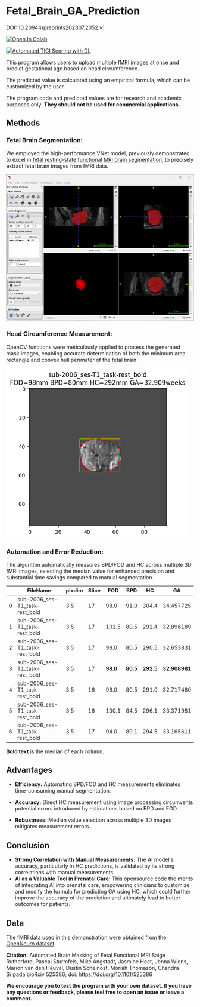 # Fetal_Brain_GA_Prediction

DOI: [10.20944/preprints202307.2052.v1](http://dx.doi.org/10.20944/preprints202307.2052.v1)

<a href="https://colab.research.google.com/github/Achillesy/Fetal_Brain_GA_Prediction/blob/master/fmri_ga_predict.ipynb" target="_blank"><img src="https://colab.research.google.com/assets/colab-badge.svg" alt="Open In Colab"/></a>

[![Automated TICI Scoring with DL](https://img.youtube.com/vi/5RD2rPE_HwE/0.jpg)](https://www.youtube.com/watch?v=5RD2rPE_HwE)

This program allows users to upload multiple fMRI images at once and predict gestational age based on head circumference.

The predicted value is calculated using an empirical formula, which can be customized by the user.

The program code and predicted values are for research and academic purposes only. **They should not be used for commercial applications.**

## Methods

### Fetal Brain Segmentation: 

We employed the high-performance VNet model, previously demonstrated to excel in [fetal resting-state functional MRI brain segmentation](https://arxiv.org/abs/2311.10844), to precisely extract fetal brain images from fMRI data.

![maks_result](images/2013_ses_T1.gif)

### Head Circumference Measurement: 

OpenCV functions were meticulously applied to process the generated mask images, enabling accurate determination of both the minimum area rectangle and convex hull perimeter of the fetal brain.

![hc_result_3](images/sub-2006_T1_3.png)

### Automation and Error Reduction: 

The algorithm automatically measures BPD/FOD and HC across multiple 3D fMRI images, selecting the median value for enhanced precision and substantial time savings compared to manual segmentation.

|| FileName | pixdim	| Slice	| FOD	| BPD	| HC  | GA  |
| --- | ---      | ---    | ---   | --- | --- | --- | --- |
| 0 |	sub-2006_ses-T1_task-rest_bold	| 3.5	| 17	| 98.0	| 91.0	| 304.4	| 34.457725 |
| 1	| sub-2006_ses-T1_task-rest_bold	| 3.5	| 17	| 101.5	| 80.5	| 292.4	| 32.896189 |
| 2	| sub-2006_ses-T1_task-rest_bold	| 3.5	| 17	| 98.0	| 80.5	| 290.5	| 32.653831 |
| 3	| sub-2006_ses-T1_task-rest_bold	| 3.5	| 17	| **98.0**	| **80.5**	| **292.5**	| **32.908981** |
| 4	| sub-2006_ses-T1_task-rest_bold	| 3.5	| 16	| 98.0	| 80.5	| 291.0	| 32.717480 |
| 5	| sub-2006_ses-T1_task-rest_bold	| 3.5	| 16	| 100.1	| 84.5	| 296.1	| 33.371981 |
| 6	| sub-2006_ses-T1_task-rest_bold	| 3.5	| 17	| 94.0	| 89.1	| 294.5	| 33.165611 |


**Bold text** is the median of each column.

## Advantages

  * **Efficiency:** Automating BPD/FOD and HC measurements eliminates time-consuming manual segmentation.

  * **Accuracy:** Direct HC measurement using image processing circumvents potential errors introduced by estimations based on BPD and FOD.

  * **Robustness:** Median value selection across multiple 3D images mitigates measurement errors.

## Conclusion

  * **Strong Correlation with Manual Measurements:** The AI model's accuracy, particularly in HC predictions, is validated by its strong correlations with manual measurements.
  * **AI as a Valuable Tool in Prenatal Care:** This opensource code the merits of integrating AI into prenatal care, empowering clinicians to customize and modify the formula for predicting GA using HC, which could further improve the accuracy of the prediction and ultimately lead to better outcomes for patients.

## Data
The fMRI data used in this demonstration were obtained from the [OpenNeuro dataset](https://openneuro.org/datasets/ds003090/versions/1.0.0)

**Citation:** Automated Brain Masking of Fetal Functional MRI Saige Rutherford, Pascal Sturmfels, Mike Angstadt, Jasmine Hect, Jenna Wiens, Marion van den Heuval, Dustin Scheinost, Moriah Thomason, Chandra Sripada bioRxiv 525386; doi: https://doi.org/10.1101/525386

**We encourage you to test the program with your own dataset. If you have any questions or feedback, please feel free to open an issue or leave a comment.**
